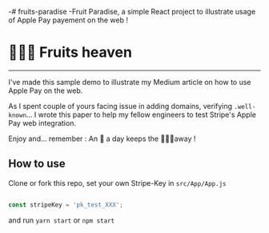 -# fruits-paradise
 -Fruit Paradise, a simple React project to illustrate usage of Apple Pay payement on the web !
 # 🍏🍓🍒 Fruits heaven
 ----------
 
 I've made this sample demo to illustrate my Medium article on how to use Apple Pay on the web. 
 
 As I spent couple of yours facing issue in adding domains, verifying `.well-known`... I wrote this paper to help my fellow engineers to test Stripe's Apple Pay web integration. 
 
 Enjoy and... remember : An 🍎 a day keeps the 👩🏻‍⚕️away !
 
 ## How to use
 
 Clone or fork this repo, set your own Stripe-Key in `src/App/App.js`
 
 
 ```js
 
 const stripeKey = 'pk_test_XXX';
 
 ```
 
 and run `yarn start` or `npm start`